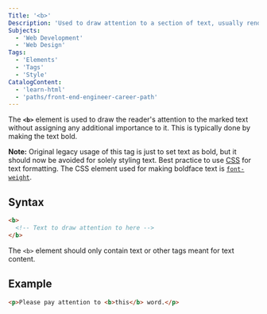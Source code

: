 ```yaml
---
Title: '<b>'
Description: 'Used to draw attention to a section of text, usually rendered in boldface.'
Subjects:
  - 'Web Development'
  - 'Web Design'
Tags:
  - 'Elements'
  - 'Tags'
  - 'Style'
CatalogContent:
  - 'learn-html'
  - 'paths/front-end-engineer-career-path'
---
```


The **`<b>`** element is used to draw the reader's attention to the marked text without assigning any additional importance to it. This is typically done by making the text bold.

**Note:** Original legacy usage of this tag is just to set text as bold, but it should now be avoided for solely styling text. Best practice to use [CSS](https://www.codecademy.com/resources/docs/css) for text formatting. The CSS element used for making boldface text is [`font-weight`](https://www.codecademy.com/resources/docs/css/typography/font-weight).

## Syntax

```html
<b>
  <!-- Text to draw attention to here -->
</b>
```

The `<b>` element should only contain text or other tags meant for text content.

## Example

```html
<p>Please pay attention to <b>this</b> word.</p>
```
